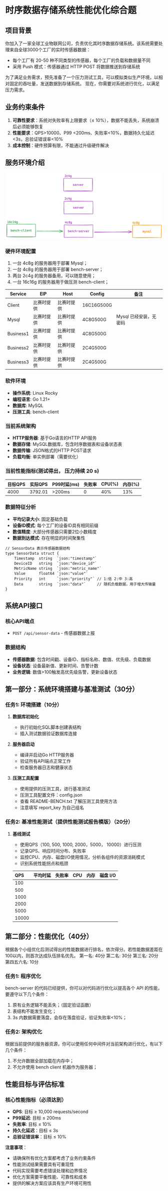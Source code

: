 # 时序数据存储系统性能优化综合题

## 项目背景

你加入了一家全球工业物联网公司，负责优化其时序数据存储系统。该系统需要处理来自全球3000个工厂的实时传感器数据：

- 每个工厂有 20-50 种不同类型的传感器，每个工厂的负载和数据量不同
- 采用 Push 模式：传感器通过 HTTP POST 将数据推送到存储系统

为了满足业务需求，预先准备了一个压力测试工具，可以模拟类似生产环境，以相对固定的吞吐量，发送数据到存储系统。
现在，你需要对系统进行优化，以满足压力需求。

## 业务约束条件

1. **可靠性要求**：系统对失败率有上限要求（≤ 10%），数据不能丢失，系统崩溃后必须能够恢复
2. **性能要求**：QPS>10000、P99 <200ms、失败率<10%，数据持久化延迟<3s，总验证错误率<10%
3. **成本控制**：硬件预算有限，不能通过升级硬件解决

## 服务环境介绍

![](./arch.png)

### 硬件环境配置

1. 一台 4c8g 的服务器用于部署 Mysql；
2. 一台 4c8g 的服务器用于部署 bench-server；
3. 两台 2c4g 的服务器备用，可以随意使用；
4. 一台 16c16g 的服务器用于做压测 bench-client；

| Service   | EIP      |  Host   | Config | 备注 |
| -------   | -------  | ------- | -----------|---|
| Client    | 比赛时提供 |  比赛时提供 | 16C16G500G |  |
| Mysql     | 比赛时提供 |  比赛时提供 | 4C8G500G   | Mysql 已经安装，无密码|
| Business1 | 比赛时提供 |  比赛时提供 | 4C8G500G   | |
| Business2 | 比赛时提供 |  比赛时提供 | 2C4G500G   | |
| Business3 | 比赛时提供 |  比赛时提供 | 2C4G500G   | |

### 软件环境

- **操作系统**: Linux Rocky
- **编程语言**: Go 1.21+
- **数据库**: MySQL
- **压测工具**: bench-client

### 当前系统架构

- **HTTP服务器**: 基于Go语言的HTTP API服务
- **数据存储**: MySQL数据库，包含时序数据表和设备状态表
- **数据传输**: JSON格式的HTTP POST请求
- **负载均衡**: 单实例部署（需要优化）

### 当前性能指标(测试得出， 压力持续 20 s)

| 目标QPS | 实际QPS | P99时延(ms) | 失败率 | CPU(%) | 内存(%) |
| ------- | ------- | ----------- | ------ | ------ | ------- |
| 4000   | 3792.01    | >200ms      | 0  | 40%      | 13%       |


### 数据特征分析

- **平均记录大小**: 固定基础负载
- **设备ID模式**: 每个工厂的设备ID具有相同前缀
- **数值精度**: 大部分传感器只需要2位小数精度
- **数据到达模式**: 存在明显的时间聚集性

```golang
// SensorData 表示传感器数据结构
type SensorData struct {
	Timestamp  string  `json:"timestamp"`
	DeviceID   string  `json:"device_id"`
	MetricName string  `json:"metric_name"`
	Value      float64 `json:"value"`
	Priority   int     `json:"priority"` // 1:低 2:中 3:高
	Data       string  `json:"data"`     // 随机负载数据，用于增大传输量
}
```

## 系统API接口

### 核心API端点

- `POST /api/sensor-data` - 传感器数据上报

### 数据结构

- **传感器数据**: 包含时间戳、设备ID、指标名称、数值、优先级、负载数据
- **设备状态**: 设备最新值、更新时间、告警计数
- **业务逻辑**: 数值>100触发高优先级告警，更新设备状态

## 第一部分：系统环境搭建与基准测试（30分）

### 任务1: 环境搭建（10分）

1. **数据库初始化**
   - 执行初始化SQL脚本创建表结构
   - 插入测试数据验证数据库连接

2. **服务器启动**
   - 编译并启动Go HTTP服务器
   - 验证所有API端点正常工作
   - 检查服务器日志和健康状态

3. **压测工具配置**
   - 使用提供的压测工具，进行基准测试
   - 压测工具配置文件：config.json
   - 查看 README-BENCH.txt 了解压测工具使用方法
   - 注意填写 report_key 为自己组名

### 任务2: 基准性能测试（提供性能测试报告模版）（20分）

1. **基线测试**

   - 使用QPS（100, 500, 1000, 2000，5000， 10000）进行压测
   - 记录QPS、响应时间分布、失败率
   - 监控CPU、内存、磁盘I/O使用情况，分析各组件的资源消耗模式
   - 识别系统性能拐点和瓶颈

   | QPS | 平均时延 | 失败率 | CPU  | 内存 | 磁盘 I/O |
   | ---- | -------- | ------ | ---- | ---- | -------- |
   | 100  |          |        |      |      |          |
   | 500  |          |        |      |      |          |
   | 1000 |          |        |      |      |          |
   | 2000 |          |        |      |      |          |
   | 5000 |          |        |      |      |          |
   | 10000|          |        |      |      |          |

## 第二部分：性能优化（40分）

根据各个小组优化后测试得出的性能数据进行排名，依次得分。若性能数据差距在100以内，则首次达成队伍排名优先。
第一名: 40分
第二名: 30分
第三名: 20分
第四五六名: 10分

### 任务1: 程序优化

bench-server 的代码已经提供，你可以对代码进行优化以提高各个 API 的性能，要遵守以下几个条件：

1. 原有业务逻辑不能丢失；（固定验证函数）
2. 表结构不能发生变化；
3. 3s 内数据需要落盘，会存在落盘验证，验证失败率<10%；

### 任务2: 架构优化

根据当前提供的服务器资源，你可以使用任何中间件对当前架构进行优化，有以下几个条件：

1. 不允许数据全部加载在内存中；
2. 不允许使用 bench client 机器作为服务器；

## 性能目标与评估标准

### 核心性能指标（必须达到）

- **QPS**: 目标 ≥ 10,000 requests/second
- **P99延迟**: 目标 ≤ 200ms
- **失败率**: 目标 ≤ 10%
- **持久化延迟**：目标 ≤ 3s
- **总验证错误率**：目标 ≤ 10%

**注意事项**：

- 请确保所有优化方案都考虑了业务约束条件
- 性能测试结果需要具有可重现性
- 代码实现需要考虑错误处理和边界情况
- 优化方案需要平衡性能、可靠性和成本
- 提供的解决方案应该具有生产环境可用性
